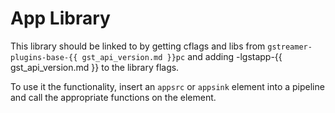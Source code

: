# App Library

This library should be linked to by getting cflags and libs from
`gstreamer-plugins-base-{{ gst_api_version.md }}pc` and adding
-lgstapp-{{ gst_api_version.md }} to the library flags.

To use it the functionality, insert an `appsrc` or `appsink` element
into a pipeline and call the appropriate functions on the element.
